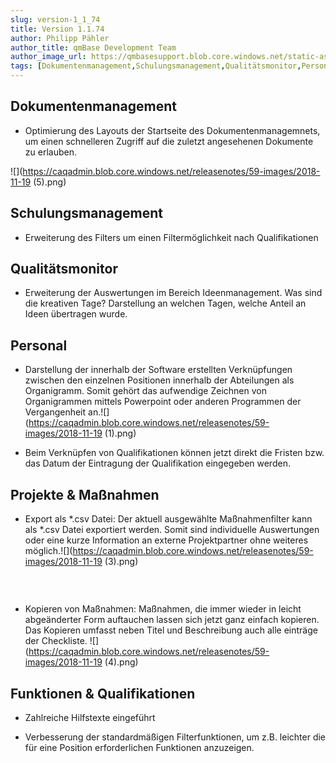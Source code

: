 ```yaml
---
slug: version-1_1_74
title: Version 1.1.74
author: Philipp Pähler
author_title: qmBase Development Team
author_image_url: https://qmbasesupport.blob.core.windows.net/static-assets/img/persons/paehler_round.png
tags: [Dokumentenmanagement,Schulungsmanagement,Qualitätsmonitor,Personal,Projekte & Maßnahmen,Funktionen & Qualifikationen,Changelog]
---
```

## Dokumentenmanagement

*   Optimierung des Layouts der Startseite des Dokumentenmanagemnets, um einen schnelleren Zugriff auf die zuletzt angesehenen Dokumente zu erlauben.

![](https://caqadmin.blob.core.windows.net/releasenotes/59-images/2018-11-19 (5).png)

## Schulungsmanagement

*   Erweiterung des Filters um einen Filtermöglichkeit nach Qualifikationen

## Qualitätsmonitor

*   Erweiterung der Auswertungen im Bereich Ideenmanagement. Was sind die kreativen Tage? Darstellung an welchen Tagen, welche Anteil an Ideen übertragen wurde.

## Personal

*   Darstellung der innerhalb der Software erstellten Verknüpfungen zwischen den einzelnen Positionen innerhalb der Abteilungen als Organigramm. Somit gehört das aufwendige Zeichnen von Organigrammen mittels Powerpoint oder anderen Programmen der Vergangenheit an.![](https://caqadmin.blob.core.windows.net/releasenotes/59-images/2018-11-19 (1).png)

*   Beim Verknüpfen von Qualifikationen können jetzt direkt die Fristen bzw. das Datum der Eintragung der Qualifikation eingegeben werden.

## Projekte & Maßnahmen

*   Export als *.csv Datei: Der aktuell ausgewählte Maßnahmenfilter kann als *.csv Datei exportiert werden. Somit sind individuelle Auswertungen oder eine kurze Information an externe Projektpartner ohne weiteres möglich.![](https://caqadmin.blob.core.windows.net/releasenotes/59-images/2018-11-19 (3).png)

###  

*   Kopieren von Maßnahmen: Maßnahmen, die immer wieder in leicht abgeänderter Form auftauchen lassen sich jetzt ganz einfach kopieren. Das Kopieren umfasst neben Titel und Beschreibung auch alle einträge der Checkliste. ![](https://caqadmin.blob.core.windows.net/releasenotes/59-images/2018-11-19 (4).png)

## Funktionen & Qualifikationen

*   Zahlreiche Hilfstexte eingeführt

*   Verbesserung der standardmäßigen Filterfunktionen, um z.B. leichter die für eine Position erforderlichen Funktionen anzuzeigen.